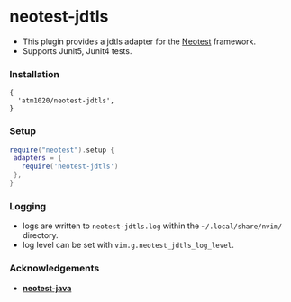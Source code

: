 # neotest-jdtls
* This plugin provides a jdtls adapter for the [Neotest](https://github.com/rcarriga/neotest) framework.
* Supports Junit5, Junit4 tests.

### Installation

```
{
  'atm1020/neotest-jdtls', 
}
```


### Setup

```lua
require("neotest").setup {
 adapters = {
   require('neotest-jdtls')
 },
}


```

### Logging
- logs are written to `neotest-jdtls.log` within the `~/.local/share/nvim/` directory.
- log level can be set with `vim.g.neotest_jdtls_log_level`.



### Acknowledgements
- **[neotest-java](https://github.com/rcasia/neotest-java)**
